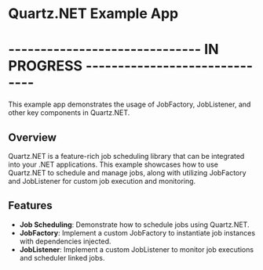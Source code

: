 # Quartz.NET Example App

# ------------------------------ IN PROGRESS ------------------------------ 

This example app demonstrates the usage of JobFactory, JobListener, and other key components in Quartz.NET.

## Overview

Quartz.NET is a feature-rich job scheduling library that can be integrated into your .NET applications. This example showcases how to use Quartz.NET to schedule and manage jobs, along with utilizing JobFactory and JobListener for custom job execution and monitoring.

## Features

- **Job Scheduling**: Demonstrate how to schedule jobs using Quartz.NET.
- **JobFactory**: Implement a custom JobFactory to instantiate job instances with dependencies injected.
- **JobListener**: Implement a custom JobListener to monitor job executions and scheduler linked jobs.
